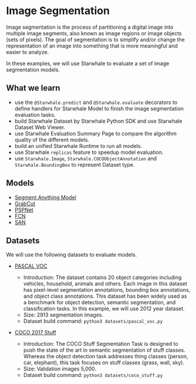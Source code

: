 Image Segmentation
======

Image segmentation is the process of partitioning a digital image into multiple image segments, also known as image regions or image objects (sets of pixels). The goal of segmentation is to simplify and/or change the representation of an image into something that is more meaningful and easier to analyze.

In these examples, we will use Starwhale to evaluate a set of image segmentation models.

What we learn
------

- use the `@Starwhale.predict` and `@Starwhale.evaluate` decorators to define handlers for Starwhale Model to finish the image segmentation evaluation tasks.
- build Starwhale Dataset by Starwhale Python SDK and use Starwhale Dataset Web Viewer.
- use Starwhale Evaluation Summary Page to compare the algorithm quality of the different models.
- build an unified Starwhale Runtime to run all models.
- use Starwhale `replicas` feature to speedup model evaluation.
- use `Starwhale.Image`, `Starwhale.COCOObjectAnnotation` and `Starwhale.BoundingBox` to represent Dataset type.

Models
------

- [Segment Anything Model](https://segment-anything.com/)
- [GrabCut](https://docs.opencv.org/3.4/d8/d83/tutorial_py_grabcut.html)
- [PSPNet](https://github.com/qubvel/segmentation_models)
- [FCN](https://pytorch.org/vision/main/models/fcn.html)
- [SAN](https://github.com/MendelXu/SAN)

Datasets
------

We will use the following datasets to evaluate models.

- [PASCAL VOC](http://host.robots.ox.ac.uk/pascal/VOC/)

  - Introduction: The dataset contains 20 object categories including vehicles, household, animals and others. Each image in this dataset has pixel-level segmentation annotations, bounding box annotations, and object class annotations. This dataset has been widely used as a benchmark for object detection, semantic segmentation, and classification tasks. In this example, we will use 2012 year dataset.
  - Size: 2913 segmentation images.
  - Dataset build command: `python3 datasets/pascal_voc.py`

- [COCO 2017 Stuff](https://cocodataset.org/#stuff-2017)

  - Introduction: The COCO Stuff Segmentation Task is designed to push the state of the art in semantic segmentation of stuff classes. Whereas the object detection task addresses thing classes (person, car, elephant), this task focuses on stuff classes (grass, wall, sky).
  - Size: Validation images 5,000.
  - Dataset build command: `python3 datasets/coco_stuff.py`
